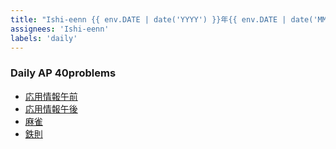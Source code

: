 ```yaml
---
title: "Ishi-eenn {{ env.DATE | date('YYYY') }}年{{ env.DATE | date('MM') }}月{{ env.DATE | date('DD') }}日"
assignees: 'Ishi-eenn'
labels: 'daily'
---
```


### Daily AP 40problems
- [応用情報午前](https://www.ap-siken.com/apkakomon.php)
- [応用情報午後](https://www.ap-siken.com/apkakomon_pm.php)
- [麻雀](https://game.mahjongsoul.com/index.html)
- [鉄則](https://atcoder.jp/contests/tessoku-book)
